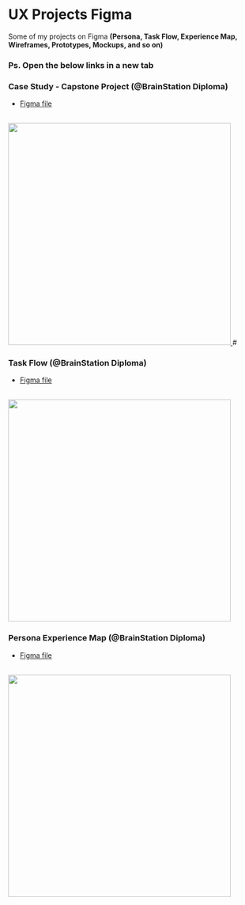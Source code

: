 # UX Projects Figma
Some of my projects on Figma <strong>(Persona, Task Flow, Experience Map, Wireframes, Prototypes, Mockups, and so on)</strong>
### Ps. Open the below links in a new tab 

### Case Study - Capstone Project (@BrainStation Diploma)
- [Figma file](https://www.figma.com/proto/TdGarrv0trP6aN1ZE0W8CU/Cap3-(Copy)?node-id=43%3A53&scaling=contain&page-id=27%3A2)
<br>
<a href="https://www.figma.com/proto/TdGarrv0trP6aN1ZE0W8CU/Cap3-(Copy)?node-id=43%3A53&scaling=contain&page-id=27%3A2" target="_blank" rel="noreferrer">
<img src="https://kleberux.com/projects/NewMacbookProMockupFrontView.png" width="450px">
</a>
#

### Task Flow (@BrainStation Diploma)
- [Figma file](https://www.figma.com/proto/6T3G1XP3qnEfCLZrFfHD6D/Task-Flow-(Copy)?node-id=2%3A2&scaling=contain&page-id=0%3A1)
<br>
<a href="https://www.figma.com/proto/6T3G1XP3qnEfCLZrFfHD6D/Task-Flow-(Copy)?node-id=2%3A2&scaling=contain&page-id=0%3A1" target="_blank" rel="noreferrer">
<img src="https://kleberux.com/projects/iMacProFrontViewMockup.png" width="450px">
</a>



### Persona Experience Map (@BrainStation Diploma)
- [Figma file](https://www.figma.com/proto/Pt2oXGn0OrvXv2TsdJqECI/Persona-Experience-Map-(Copy)?node-id=2%3A2&scaling=contain&page-id=0%3A1)
<br>
<a href="https://www.figma.com/proto/Pt2oXGn0OrvXv2TsdJqECI/Persona-Experience-Map-(Copy)?node-id=2%3A2&scaling=contain&page-id=0%3A1" target="_blank" rel="noreferrer">
<img src="https://kleberux.com/projects/MacbookProFlyingMockup.png" width="450px">
</a>





